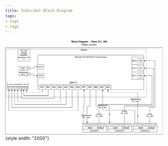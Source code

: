 ```yaml
---
title: Individal Block Diagram
tags:
- tag1
- tag2
---
```


![](IndividualBlockKJ.drawio.png){style width: "2000"}

